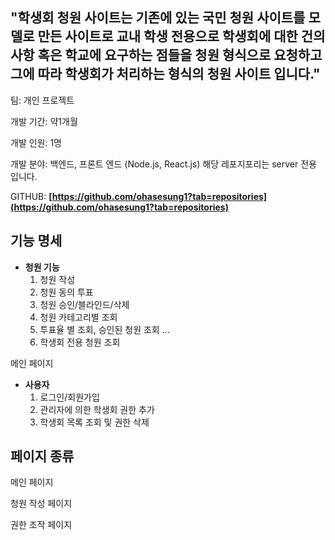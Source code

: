 ## "학생회 청원 사이트는 기존에 있는 국민 청원 사이트를 모델로 만든 사이트로 교내 학생 전용으로 학생회에 대한 건의사항 혹은 학교에 요구하는 점들을 청원 형식으로 요청하고 그에 따라 학생회가 처리하는 형식의 청원 사이트 입니다."

팀: 개인 프로젝트

개발 기간: 약1개월

개발 인원: 1명

개발 분야: 백엔드, 프론트 엔드 (Node.js, React.js) 해당 레포지포리는 server 전용 입니다.

GITHUB:  **[https://github.com/ohasesung1?tab=repositories](https://github.com/ohasesung1?tab=repositories)**

## 기능 명세

- **청원 기능**
    1. 청원 작성
    2. 청원 동의 투표
    3. 청원 승인/블라인드/삭제
    4. 청원 카테고리별 조회
    5. 투표율 별 조회, 승인된 청원 조회 ...
    6. 학생회 전용 청원 조회

메인 페이지

- **사용자**
    1. 로그인/회원가입
    2. 관리자에 의한 학생회 권한 추가
    3. 학생회 목록 조회 및 권한 삭제


## 페이지 종류

메인 페이지

청원 작성 페이지

권한 조작 페이지
